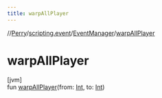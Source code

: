 ```yaml
---
title: warpAllPlayer
---
```

//[Perry](../../../index.html)/[scripting.event](../index.html)/[EventManager](index.html)/[warpAllPlayer](warp-all-player.html)



# warpAllPlayer



[jvm]\
fun [warpAllPlayer](warp-all-player.html)(from: [Int](https://kotlinlang.org/api/latest/jvm/stdlib/kotlin/-int/index.html), to: [Int](https://kotlinlang.org/api/latest/jvm/stdlib/kotlin/-int/index.html))




